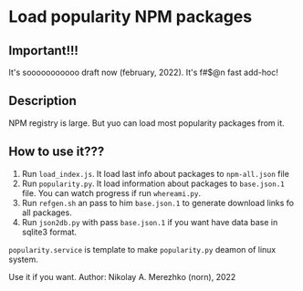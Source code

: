 # Load popularity NPM packages

## Important!!!

It's sooooooooooo draft now (february, 2022). It's f#$@n fast add-hoc!

## Description

NPM registry is large. But yuo can load most popularity packages from it.

## How to use it???

1. Run `load_index.js`. It load last info about packages to `npm-all.json` file
2. Run `popularity.py`. It load information about packages to `base.json.1` file. You can watch progress if run `whereami.py`.
3. Run `refgen.sh` an pass to him `base.json.1` to generate download links fo all packages.
4. Run `json2db.py` with pass `base.json.1` if you want have data base in sqlite3 format.

`popularity.service` is template to make `popularity.py` deamon of linux system.

Use it if you want.
Author: Nikolay A. Merezhko (norn), 2022

